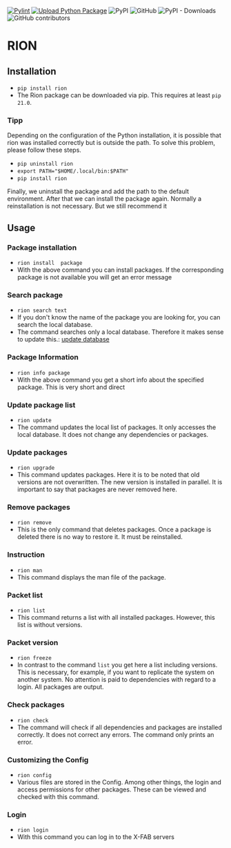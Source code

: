 [![Pylint](https://github.com/Riffecs/rion/actions/workflows/pylint.yml/badge.svg)](https://github.com/Riffecs/rion/actions/workflows/pylint.yml)
[![Upload Python Package](https://github.com/Riffecs/rion/actions/workflows/pypi.yml/badge.svg)](https://github.com/Riffecs/rion/actions/workflows/pypi.yml) ![PyPI](https://img.shields.io/pypi/v/rion?color=green) ![GitHub](https://img.shields.io/github/license/Riffecs/rion) ![PyPI - Downloads](https://img.shields.io/pypi/dm/rion) ![GitHub contributors](https://img.shields.io/github/contributors/Riffecs/rion) 

# RION

## Installation
- ```pip install rion```
- The Rion package can be downloaded via pip. This requires at least ``pip 21.0``.
### Tipp
Depending on the configuration of the Python installation, it is possible that rion was installed correctly but is outside the path. To solve this problem, please follow these steps.

- ```pip uninstall rion```
- ```export PATH="$HOME/.local/bin:$PATH"```
- ```pip install rion```

Finally, we uninstall the package and add the path to the default environment. After that we can install the package again. Normally a reinstallation is not necessary. But we still recommend it

## Usage

### Package installation
- ``rion install  package``
- With the above command you can install packages. If the corresponding package is not available you will get an error message 

### Search package
- ``rion search text``
- If you don't know the name of the package you are looking for, you can search the local database.
- The command searches only a local database. Therefore it makes sense to update this.: [update database](https://github.com/Riffecs/rion#update-package-list)

### Package Information
- ```rion info package``` 
- With the above command you get a short info about the specified package. This is very short and direct

### Update package list
- ```rion update ```
- The command updates the local list of packages. It only accesses the local database. It does not change any dependencies or packages.

### Update packages
- ```rion upgrade ```
- This command updates packages. Here it is to be noted that old versions are not overwritten. The new version is installed in parallel. It is important to say that packages are never removed here.

### Remove packages
- ```rion remove ```
- This is the only command that deletes packages. Once a package is deleted there is no way to restore it. It must be reinstalled.

### Instruction
- ``rion man``
-  This command displays the man file of the package. 

### Packet list
- ```rion list ```
- This command returns a list with all installed packages. However, this list is without versions.


### Packet version
- ```rion freeze ```
- In contrast to the command ``list`` you get here a list including versions. This is necessary, for example, if you want to replicate the system on another system. No attention is paid to dependencies with regard to a login. All packages are output.

### Check packages
- ``rion check``
- The command will check if all dependencies and packages are installed correctly. It does not correct any errors. The command only prints an error. 

### Customizing the Config 
- ``rion config``
- Various files are stored in the Config. Among other things, the login and access permissions for other packages. These can be viewed and checked with this command.

### Login
- ``rion login``
- With this command you can log in to the X-FAB servers
